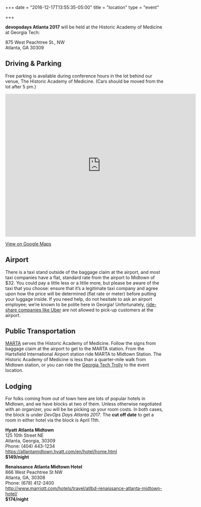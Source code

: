 +++
date = "2016-12-17T13:55:35-05:00"
title = "location"
type = "event"

+++

**devopsdays Atlanta 2017** will be held at the Historic Academy of Medicine at Georgia Tech:

875 West Peachtree St., NW<br>
Atlanta, GA 30309

## Driving & Parking

Free parking is available during conference hours in the lot behind our venue, The Historic Academy of Medicine. (Cars should be moved from the lot after 5 pm.)

<iframe src="https://www.google.com/maps/embed?pb=!1m18!1m12!1m3!1d3316.3149764327604!2d-84.38891028492215!3d33.77836348068135!2m3!1f0!2f0!3f0!3m2!1i1024!2i768!4f13.1!3m3!1m2!1s0x88f50467cecb6c7f%3A0x711487abe50b65de!2sAcademy+of+Medicine!5e0!3m2!1sen!2sus!4v1454538897102" width="600" height="450" frameborder="0" style="border:0" allowfullscreen></iframe>

[View on Google Maps](https://goo.gl/maps/QjHRM8LhG8L2)

## Airport

There is a taxi stand outside of the baggage claim at the airport, and most taxi companies have a flat, standard rate from the airport to Midtown of $32. You could pay a little less or a little more, but please be aware of the taxi that you choose: ensure that it’s a legitimate taxi company and agree upon how the price will be determined (flat rate or meter) before putting your luggage inside. If you need help, do not hesitate to ask an airport employee; we’re known to be polite here in Georgia! Unfortunately, [ride-share companies like Uber](http://www.marketplace.org/2015/11/24/business/taxi-and-uber-fight-curb-atlanta-airport) are not allowed to pick-up customers at the airport.

## Public Transportation

[MARTA](http://www.itsmarta.com/) serves the Historic Academy of Medicine. Follow the signs from baggage claim at the airport to get to the MARTA station. From the Hartsfield International Airport station ride MARTA to Midtown Station. The Historic Academy of Medicine is less than a quarter-mile walk from Midtown station, or you can ride the [Georgia Tech Trolly](http://pts.gatech.edu/Documents/trolley%20rambler%2014%2015%20map.pdf) to the event location.

## Lodging

For folks coming from out of town here are lots of popular hotels in Midtown, and we have blocks at two of them. Unless otherwise negotiated with an organizer, you will be be picking up your room costs. In both cases, the block is under *DevOps Days Atlanta 2017*. The **cut off date** to get a room in either hotel via the block is April 11th.

**Hyatt Atlanta Midtown**  
125 10th Street NE  
Atlanta, Georgia, 30309  
Phone: (404) 443-1234  
https://atlantamidtown.hyatt.com/en/hotel/home.html  
**$149/night**

**Renaissance Atlanta Midtown Hotel**  
866 West Peachtree St NW   
Atlanta, GA, 30308  
Phone: (678) 412-2400  
http://www.marriott.com/hotels/travel/atlbd-renaissance-atlanta-midtown-hotel/  
**$174/night**

